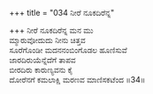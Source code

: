+++
title = "034 ನೀರೆ ನೂಕದಿರೆನ್ನ"

+++
ನೀರೆ ನೂಕದಿರೆನ್ನ ಮನ ಮು  
ಮ್ಮಾರುವೋದುದು ನೀನು ಚಿತ್ತವ  
ಸೂರೆಗೊಂಡೀ ಮದನನಂಬಿಂಗೊಡಲ ಹೂಣಿಸುವೆ  
ಜಾರದಿರುಯೆನ್ನೆದೆಗೆ ತಾಪವ  
ಬೀರದಿರು ಕಾರುಣ್ಯವನು ಕೈ  
ದೋರೆನಗೆ ಕಮಲಾಕ್ಷಿ ಮರಣವ ಮಾಣಿಸಕಟೆಂದ      ॥34॥